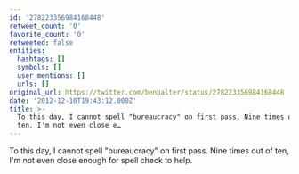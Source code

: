 ```yaml
---
id: '278223356984168448'
retweet_count: '0'
favorite_count: '0'
retweeted: false
entities:
  hashtags: []
  symbols: []
  user_mentions: []
  urls: []
original_url: https://twitter.com/benbalter/status/278223356984168448
date: '2012-12-10T19:43:12.000Z'
title: >-
  To this day, I cannot spell "bureaucracy" on first pass. Nine times out of
  ten, I'm not even close e…
---
```


To this day, I cannot spell "bureaucracy" on first pass. Nine times out of ten, I'm not even close enough for spell check to help.